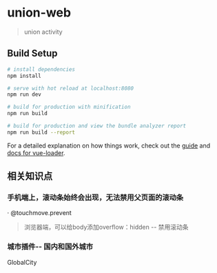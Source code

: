 # union-web

> union activity

## Build Setup

``` bash
# install dependencies
npm install

# serve with hot reload at localhost:8080
npm run dev

# build for production with minification
npm run build

# build for production and view the bundle analyzer report
npm run build --report
```

For a detailed explanation on how things work, check out the [guide](http://vuejs-templates.github.io/webpack/) and [docs for vue-loader](http://vuejs.github.io/vue-loader).


## 相关知识点
### 手机端上，滚动条始终会出现，无法禁用父页面的滚动条
·
@touchmove.prevent
> 浏览器端，可以给body添加overflow：hidden -- 禁用滚动条

### 城市插件-- 国内和国外城市
GlobalCity
